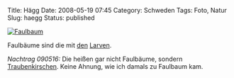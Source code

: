 Title: Hägg
Date: 2008-05-19 07:45
Category: Schweden
Tags: Foto, Natur
Slug: haegg
Status: published

[![Faulbaum](/pic/haggblommar_s.jpg "Faulbaum")](/pic/haggblommar_l.jpg)

Faulbäume sind die mit
[den](http://www.fiket.de/2006/06/16/die-faulbaumfresser/)
[Larven](http://www.fiket.de/2006/08/05/mehr-larven/).

*Nachtrag 090516:* Die heißen gar nicht Faulbäume, sondern
[Traubenkirschen](http://de.wikipedia.org/wiki/Gew%C3%B6hnliche_Traubenkirsche).
Keine Ahnung, wie ich damals zu Faulbaum kam.

